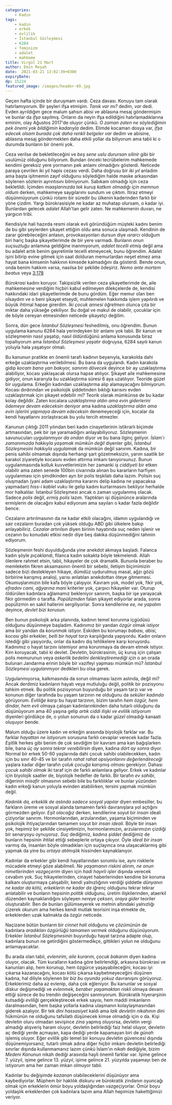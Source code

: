 ```yaml
---
categories: 
    - Kadın
tags: 
    - kadın
    - erkek
    - evlilik
    - İstanbul Sözleşmesi
    - 6284
    - feminizm
    - adalet
    - mahkeme
title: Virgül 21 Mart
author: Emin Reşah
date:  2021-03-21 13:02:39+0300
expiryDate:
dp: 15224
featured_image: /images/header-69.jpg
---
```


Geçen hafta içinde bir duruşmam vardı. Ceza davası. Konuyu tam olarak
hatırlamıyorum. Bir şeyleri ifşa etmişim. *Tanık var mı?* dedim, *var* dedi.
Evden ayrıldığım gece malum şahsın abisi ve ablasına mesaj göndermişim ve
bunlar da *ifşa* sayılmış. Onların da neyin ifşa edildiğini hatırlamadıklarına
eminim, olay Ağustos 2017'de oluyor çünkü. *O zaman zaten ne söylediğimin pek
önemi yok bildiğimin kadarıyla* dedim. Elimde kocaman dosya var, *ifşa edecek
olsam burada çok daha renkli belgeler var* dedim ve abisine, ablasına mesaj
göndermekten daha etkili yollar da biliyorum ama tabii ki o durumda bunların
bir önemi yok. 

Ceza verilse de bekletileceğini ve *beş sene uslu durursan silinir* gibi
bir usulümüz olduğunu biliyorum. Bundan önceki tecrübelerim mahkemede
kendimi gereksiz yere yormanın pek anlamı olmadığını gösterdi. Neticede
paraya çevrilen iki yıl hapis cezası verdi. Daha doğrusu bir *iki yıl*
anladım ama başta işitmemin zayıf olduğunu söylediğim halde maske
arkasından söylenen sözlerin ayrıntısını bilmiyorum. Sabıkam olmadığı için
ceza bekletildi. İçimden *maaşlarınızda tek kuruş katkım olmadığı için
memnun oldum* derken, mahkemeye saygılarımı sundum ve çıktım. İtiraz
etmeyi düşünmüyorum çünkü rotamı bir süredir bu ülkenin kaderinden farklı
bir yöne çizdim. Yargı bürokrasisiyle ne kadar az muhatap olursam, o kadar
iyi. Bunlardan gelecek *adalet* Allah'tan gelir zaten. Ne mahkemenin duvarı, ne
yargıcın tribi. 

Kendisiyle hali hazırda resmi olarak evli göründüğüm müşteki kadını benim
de bu gibi şeylerden şikayet ettiğim oldu ama sonuca ulaşmadı. Kendinin de
zarar görebileceğini anlasın, provokasyonları dursun diye _ısrarcı_
olduğum biri hariç başka şikayetlerimde de bir yere varmadı. Bunların
*onun suçsuzluğu* anlamına geldiğine inanmıyorum, *adalet tecelli etmiş*
değil ama bu adalet artık benim gayretimle tecelli etmeyecek, bunu
öğrendim. Adalet işini bitirip evine gitmek için saat dolduran memurlardan
neşet etmez ama hayat bana kimsenin hakkının kimsede kalmadığını da
gösterdi. Bende onun, onda benim hakkım varsa, nasılsa bir şekilde
ödeşiriz. _Nemo ante mortem beatus_ veya
[3:178](https://www.kuranmeali.com/AyetKarsilastirma.php?sure=3&ayet=178)

*Bürokrasi* kadını koruyor. Takipsizlik verilen ceza şikayetlerimde de,
aile mahkemesine verdiğim hiçbiri kabul edilmeyen dilekçelerde de, kendisi
hakkındaki idari şikayetlerimde de bunu gördüm. Eğer memur olan ben
olsaydım ve o beni şikayet etseydi, muhtemelen hakkımda işlem yapılırdı ve
büyük ihtimal hapse girerdim. *İki çocuk annesi öğretmen* olunca çıta bir
miktar daha yükseğe çekiliyor. Bu doğal ve makul de olabilir, çocuklar
için de böyle cereyan etmesinden neticede şikayetçi değilim. 

Sonra, dün gece *İstanbul Sözleşmesi* feshedilmiş, onu öğrendim. Bunun
uygulama kanunu 6284 hala yerindeyken bir anlamı yok tabii. Bir kanun ve
sözleşmenin nasıl yaşatıp, nasıl öldürdüğünü anlama konusunda biraz
topallıyorum ama *İstanbul Sözleşmesi yaşatır* doğruysa, 6284 sayılı kanun
yoluyla hala yaşatıyor olmalı. 

Bu kanunun pratikte en önemli tarafı kadının beyanıyla, karakolda dahi
erkeğe uzaklaştırma verilebilmesi. Bu bana da uygulandı. Kadın karakola
gidip *kocam bana yan bakıyor, sanırım dövecek* deyince bir ay
uzaklaştırma alabiliyor, kocası yaklaşacak olursa hapse atılıyor. Şikayet
aile mahkemesine gidiyor, onun kararıyla bu uzaklaştırma süresi 6 aya
uzatılıyor. Teoride güzel bir uygulama. Erkeğin kadından uzaklaştırma
alıp alamayacağını bilmiyorum. Kocası dırdırından ve psikolojik
şiddetinden bıktığı karısını evden uzaklaştırmak için şikayet edebilir mi?
Teorik olarak mümkünse de bu kadar kolay değildir. Zaten kocalara
*uzaklaştırma aldın ama evin giderlerini ödemeye devam edeceksin* deniyor
ama kadına *uzaklaştırma aldın ama evin işlerini yapmaya devam edeceksin*
denemeyeceği için, kocalar da kendi hayatlarını zorlaştıracak bu yolu
tercih etmezler. 

Kanunun çıktığı 2011 yılından beri kadın cinayetlerinin istikrarlı
biçimde artmasından, pek bir işe yaramadığını anlayabiliyoruz. Sözleşmenin
savunucuları *uygulanmıyor da ondan* diyor ve bu bana ilginç geliyor.
*İslam'ı zamanımızda hakkıyla yaşamak mümkün değil* diyenler gibi,
*İstanbul Sözleşmesini hakkıyla uygulamak* da mümkün değil sanırım.
Kadına, bir penis sahibi olmamak dışında herhangi şart gözetmeksizin,
yarım saatlik bir karakol ziyaretiyle kocasını evden attırma imkanı
tanıyorsunuz. Bunun uygulanmasında kolluk kuvvetlerimizin her zamanki _iş
ciddiyeti_ bir etken olabilir ama zaten senede 100bin civarında alınan bu
kararların harfiyen uygulanması için şimdikinden ayrı bir polis teşkilatı
daha lazım. Polisin suç oluşmadan (yani adam uzaklaştırma kararını delip
kadına ne yapacaksa yapmadan) _hiss-i kablel vuku_ ile gelip kadını
kurtarmasını bekliyor herhalde mor halkalılar. İstanbul Sözleşmesi
ancak o zaman uygulanmış olacak. Sadece _polis_ değil, _ermiş polis_
lazım. Yaptıkları işi düşününce aralarında ermişlerin de olacağını kabul
ediyorum ama sayıları o kadar fazla değildir bence. 

Cezaların artırılmasının da ne kadar etkili olacağını, idamın uygulandığı ve
sair cezaların buradan çok yüksek olduğu ABD gibi ülkelere bakıp anlayabiliriz.
*Cezalar artırılsın* diyen birinin hayatında suç neden işlenir ve cezanın bu
konudaki etkisi nedir diye beş dakika düşünmediğini tahmin ediyorum. 

Sözleşmenin feshi duyulduğunda yine anekdot akmaya başladı. Falanca kadın şöyle
_pıçaklandı_, filanca kadın sokakta böyle tekmelendi. Allah ölenlere rahmet
etsin, tabii, hikayeler de çok dramatik. Bununla beraber bu memleketin fikren
aksamasının önemli bir sebebi, iletişim biçimimizin sadece bizi destekleyen
hikaye, dümdüz uydurulmuş masal, ağzı gözü birbirine karışmış analoji, yarısı
anlatılan anekdottan öteye gitmemesi. Okumuşlarımızın bile kafa böyle
çalışıyor. Kavram yok, model yok, fikir yok, _efradını cami, ağyarına mani_
kriterler yok, çarpıcı hikayeler var. Oturup öldürülen kadınlara ağlamamız
bekleniyor sanırım, başka bir işe yarayacak fikir görmedim o tarafta.
_Popülizmden_ falan şikayet ediyorlar arada, sonra popülizmin en sakil
hallerini sergiliyorlar. Sonra kendilerine _ee, ne yapalım_ deyince, _devlet
bizi korusun._ 

Ben bunun psikolojik arka planında, kadının temel korunma içgüdüsü
olduğunu düşünmeye başladım. Kadınımız bir yandan _özgür_ olmak istiyor
ama bir yandan da _korunmak_ istiyor. Eskiden bu korumayı _babası, abisi,
kocası_ gibi erkekler, _belli bir hayat tarzı_ karşılığında yapıyordu.
Kadın onların istediği gibi yaşıyordu, onlar da kadını dış
tehlikelere karşı koruyordu. Kadınımız o hayat tarzını istemiyor ama
korunmaya da devam etmek istiyor. Kim koruyacak, tabii ki devlet.
Devletin, bürokrasinin, üç kuruş için çalışan polis memurunun veya
_askerlik bedelini denkleştiremediği için_ o an orada bulunan Jandarma
erinin böyle bir vazifeyi yapması mümkün mü? *İstanbul Sözleşmesi
uygulanmıyor* dedikleri bu olsa gerek. 

Uygulanmıyorsa, kalkmasında da sorun olmaması lazım aslında, değil mi?  Ancak
derdimiz kadınların hayatı veya mutluluğu değil, politik bir pozisyonu tahkim
etmek. Bu politik pozisyonun buyurduğu bir yaşam tarzı var ve konunun diğer
tarafında bu yaşam tarzının ne olduğunu da _seküler kadında_ görüyorum.
*Evliliğe karşı* bu hayat tarzının, bizim tarafın _hem özgür, hem dindar, hem
evli_ olmaya çalışan kadınlarınkinden daha tutarlı olduğunu da düşünüyorum ama
40 yaşına gelip _artık ciddi ilişki ve evlilik istiyorum_ diyenleri gördükçe
de, o yolun sonunun da o kadar _güzel_ olmadığı kanaati oluşuyor bende. 

Malum olduğu üzere kadın ve erkeğin arasında biyolojik farklar var. Bu farklar
_hayattan ne istiyorum_ sorusuna farklı cevaplar verecek kadar fazla. _Eşitlik_
herkes gibi benim de çok sevdiğim bir kavram ama kan bağışlarken bile, bana _üç
ay sonra tekrar verebilirsin_ diyen, kadına _dört ay sonra_ diyor. Normal bir
erkek 50-60 yaşlarında dahi çocuk sahibi olabilecekken, kadın için bu sınır
40-45 ve bir tarafın _rahat rahat opsiyonlarını değerlendireceği_ yaşlara kadar
diğer tarafın _çoluk çocuğa karışmış olması_ gerekiyor. Dahası _çocuk sahibi
olmak_ iki taraf için de farklı anlamlara geliyor. Erkek ve kadınlar için
biyolojik saatler de, biyolojik hedefler de farklı. Bir tarafın _ev sahibi_,
diğerinin _misafir_ olmasının sebebi bile bu farklılıklar ve bunlar yüzünden
kadın erkeği kanun yoluyla evinden atabilirken, tersini yapmak mümkün değil. 

*Kadınlık da, erkeklik de aslında sadece sosyal yapılar* diyen embesiller,
bu farkların üreme ve sosyal alanda tamamen farklı davranışlara yol
açtığını görmezden geliyor. _Eşit olacağız_ derken, kendilerine soyut bir
_insan_ ideali çiziyorlar sanırım. Hormonlarından, arzularından, yaşama
biçiminden ve psikolojik ihtiyaçlarından tamamen soyut bir _insan ideali._
Böyle bir insan yok, hepimiz bir şekilde cinsiyetimizin, hormonlarımızın,
arzularımızın çizdiği bir senaryoyu oynuyoruz. _Suç_ dediğimiz, _kadına
şiddet_ dediğimiz de bunların hepsinin ihtilat ettiği sebeplerle ortaya
çıkıyor. Öyle _ideal bir insan_ varmış da, insanları böyle olmadıkları
için suçlayınca ona ulaşacaklarmış gibi yapmak da yine bu _ortaya
atılmışlık_ hissinden kaynaklanıyor. 

Kadınlar da erkekler gibi kendi hayatlarından sorumlu ise, aynı risklerle
mücadele etmeyi göze alabilmeli. *Ne yaşamanın riskini alırım, ne onun
nimetlerinden vazgeçerim* diyen için _hadi hayırlı işler_ dışında verecek
cevabım yok. Suç hikayelerinden, cinayet haberlerinden kendine bir koruma
kalkanı oluşturmaya çalışabilir, kendi yalnızlığının verdiği şiddetle _dünyanın
ne kadar da kötü, erkeklerin ne kadar da iğrenç_ olduğunu tekrar tekrar
anlatabilir ve bunların hepsinin _politik_ olduğunu, üretim ilişkilerinden,
ataerkil düzenden kaynaklandığını söyleyen _nereye çeksen, oraya gider_
teoriler oluşturabilir. Ben de bunları gülümseyerek ve metnin altındaki
yalnızlığı çizerek okurum ama herkes kendi mutlak teorisini inşa etmekte de,
erkeklerden uzak kalmakta da özgür neticede. 

Naçizane bütün bunların bir _cinnet hali_ olduğunu ve _çözümünün_ de
kadınlara _aradıkları özgürlüğü tamamen vermek_ olduğunu düşünüyorum.
Erkekler *İstanbul Sözleşmesinin* buyurduğu hayat tarzına adapte olup,
kadınlara bunun ne getirdiğini göstermedikçe, gittikleri yolun ne olduğunu
anlamayacaklar.

Bu arada olan tabii, *evlenirim, aile kurarım, çocuk bakarım* diyen kadına
oluyor, olacak. Tüm kuralların kadına göre belirlendiği, arkasına bürokrasi ve
kanunları alıp, hem korunup, hem özgürce yaşayabileceğini, kocası iyi çıkarsa
kazanacağını, kocası kötü çıkarsa kaybetmeyeceğini düşünen kadına, hal diliyle
söylenen bir *biz bu oyunda yokuz* davranışını görüyoruz. Erkeklerimiz daha az
evlenip, daha çok eğleniyor. Bu kanunlar ve sosyal diskur değişmediği ve
*evlenmek, beraber yaşamaktan riskli* olmaya devam ettiği sürece de bu trendin
değişeceğini sanmıyorum.  Bürokratik hiyerarşinin kutsadığı _evliliği_
gerçekleştirecek erkek sayısı, hem maddi imkanların daralmasından, hem başka
yollarla kadına ulaşmanın kolaylaşmasından giderek azalıyor. Bir tek _dini
hassasiyet_ kaldı ama _laik devletin nikahının_ dini hükmünün ne olduğunu
tafsilatlı düşünecek kimse olmadığı için o da. Kişi devletin oluru olmadan
sevişince _zina_ yapmış oluyorsa, devletin vergi almadığı alışveriş haram
oluyor, devletin belirlediği faiz helal oluyor, devletin aç dediği yerde
açmayan, kapa dediği yerde kapamayan biri de _günah_ işlemiş oluyor. Eğer
*evlilik* gibi temel bir konuyu devletin güvencesi dışında düşünemiyorsanız,
tutarlı olmak adına diğer hiçbir imkanı devletin belirlediği sınırlar dışında
kullanmamanız lazım çünkü İslam'ın _nikah_ dediğiyle, bizim _Medeni Kanunun_
nikah dediği arasında hayli önemli farklar var. İşime gelince 7. yüzyıl, işime
gelince 13. yüzyıl, işime gelince 21. yüzyılda yaşamayı ben de istiyorum ama
her zaman imkan olmuyor tabii.

Kadınlar bu değişimde *kazanan* olabileceklerini düşünüyor ama
kaybediyorlar. Müphem bir haklılık diskuru ve bürokratik zindanın oyuncağı
olmak için erkeklerin ömür boyu yoldaşlığından vazgeçiyorlar. Ömür boyu
yoldaşlık erkeklerden çok kadınlara lazım ama Allah hepimize hakettiğimizi
veriyor. 

